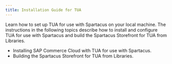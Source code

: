 ```yaml
---
title: Installation Guide for TUA
---
```


Learn how to set up TUA for use with Spartacus on your local machine. The instructions in the following topics describe how to install and configure TUA for use with Spartacus and build the Spartacus Storefront for TUA from Libraries.

* Installing SAP Commerce Cloud with TUA for use with Spartacus.
* Building the Spartacus Storefront for TUA from Libraries.
